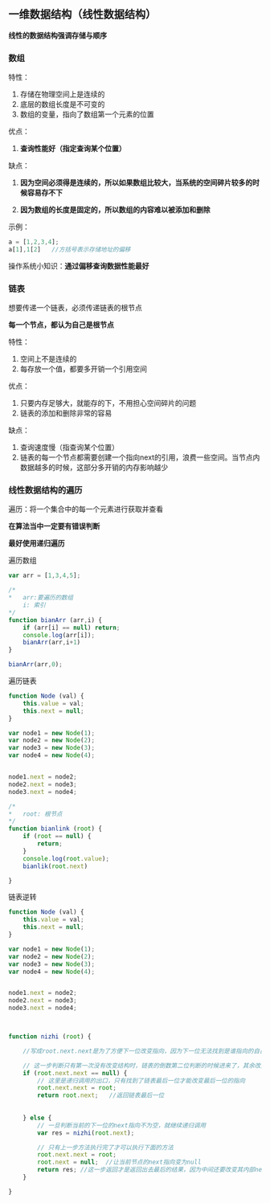 
## 一维数据结构（线性数据结构）

**线性的数据结构强调存储与顺序**

### 数组

特性：

1. 存储在物理空间上是连续的
2. 底层的数组长度是不可变的
3. 数组的变量，指向了数组第一个元素的位置


优点：
1. **查询性能好（指定查询某个位置）**

缺点：
1. **因为空间必须得是连续的，所以如果数组比较大，当系统的空间碎片较多的时候容易存不下**

2. **因为数组的长度是固定的，所以数组的内容难以被添加和删除**


示例：

```js
a = [1,2,3,4];
a[1],1[2]   //方括号表示存储地址的偏移
```
操作系统小知识：**通过偏移查询数据性能最好**



### 链表

想要传递一个链表，必须传递链表的根节点

**每一个节点，都认为自己是根节点**

特性：

1. 空间上不是连续的
2. 每存放一个值，都要多开销一个引用空间

优点：

1. 只要内存足够大，就能存的下，不用担心空间碎片的问题
2. 链表的添加和删除非常的容易

缺点：

1. 查询速度慢（指查询某个位置）
2. 链表的每一个节点都需要创建一个指向next的引用，浪费一些空间。当节点内数据越多的时候，这部分多开销的内存影响越少



### 线性数据结构的遍历

遍历：将一个集合中的每一个元素进行获取并查看

**在算法当中一定要有错误判断**

**最好使用递归遍历**


遍历数组

```js
var arr = [1,3,4,5];

/*
*   arr:要遍历的数组
    i: 索引
*/
function bianArr (arr,i) {
    if (arr[i] == null) return;
    console.log(arr[i]);
    bianArr(arr,i+1)
}

bianArr(arr,0);
```


遍历链表
```js
function Node (val) {
    this.value = val;
    this.next = null;
}

var node1 = new Node(1);
var node2 = new Node(2);
var node3 = new Node(3);
var node4 = new Node(4);


node1.next = node2;
node2.next = node3;
node3.next = node4;

/*
*   root: 根节点
*/
function bianlink (root) {
    if (root == null) {
        return;
    }
    console.log(root.value);
    bianlik(root.next)

}

```

链表逆转

```js
function Node (val) {
    this.value = val;
    this.next = null;
}

var node1 = new Node(1);
var node2 = new Node(2);
var node3 = new Node(3);
var node4 = new Node(4);


node1.next = node2;
node2.next = node3;
node3.next = node4;



function nizhi (root) {

    //写成root.next.next是为了方便下一位改变指向，因为下一位无法找到是谁指向的自己

    // 这一步判断只有第一次没有改变结构时，链表的倒数第二位判断的时候进来了，其余改变next指向都是靠的下一步
    if (root.next.next == null) {
        // 这里是递归调用的出口，只有找到了链表最后一位才能改变最后一位的指向
        root.next.next = root;  
        return root.next;   //返回链表最后一位
        
        
    } else {
        // 一旦判断当前的下一位的next指向不为空，就继续递归调用
        var res = nizhi(root.next);

        // 只有上一步方法执行完了才可以执行下面的方法
        root.next.next = root;
        root.next = null;  //让当前节点的next指向变为null
        return res; //这一步返回才是返回出去最后的结果，因为中间还要改变其内部next指向
    }

}


```

